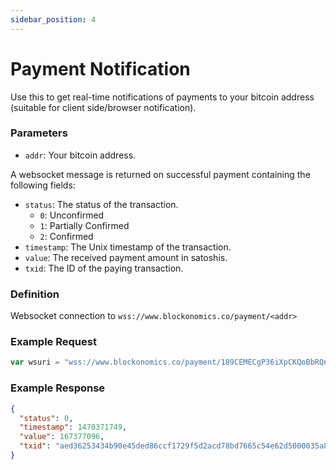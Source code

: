 ```yaml
---
sidebar_position: 4
---
```


# Payment Notification

Use this to get real-time notifications of payments to your bitcoin address (suitable for client side/browser notification). 

### Parameters
- `addr`: Your bitcoin address.

A websocket message is returned on successful payment containing the following fields:

- `status`: The status of the transaction.
  - `0`: Unconfirmed
  - `1`: Partially Confirmed
  - `2`: Confirmed
- `timestamp`: The Unix timestamp of the transaction.
- `value`: The received payment amount in satoshis.
- `txid`: The ID of the paying transaction.

### Definition
Websocket connection to `wss://www.blockonomics.co/payment/<addr>`

### Example Request
```javascript
var wsuri = "wss://www.blockonomics.co/payment/189CEMECgP36iXpCKQoBbRQn3dTCUPi5dm";
```
### Example Response
```json
{
  "status": 0,
  "timestamp": 1470371749,
  "value": 167377096,
  "txid": "aed36253434b90e45ded86ccf1729f5d2acd78bd7665c54e62d5000035a8f6d8"
}
```